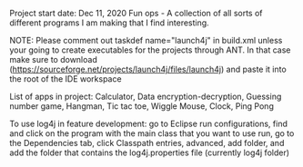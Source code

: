 Project start date: Dec 11, 2020
Fun ops - A collection of all sorts of different programs I am making that I find interesting.

NOTE: Please comment out taskdef name="launch4j" in build.xml unless your going to create executables
for the projects through ANT. In that case make sure to download
(https://sourceforge.net/projects/launch4j/files/launch4j) and paste it into the root of the IDE workspace 

List of apps in project: Calculator, Data encryption-decryption, Guessing number game, Hangman, Tic tac toe, Wiggle Mouse, Clock, Ping Pong

To use log4j in feature development: go to Eclipse run configurations, find and click on the program with the main class
that you want to use run, go to the Dependencies tab, click Classpath entries, advanced, add folder,
and add the folder that contains the log4j.properties file (currently log4j folder)